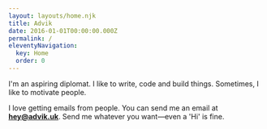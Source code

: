 ```yaml
---
layout: layouts/home.njk
title: Advik
date: 2016-01-01T00:00:00.000Z
permalink: /
eleventyNavigation:
  key: Home
  order: 0
---
```


I'm an aspiring diplomat. I like to write, code and build things. Sometimes, I like to motivate people.

I love getting emails from people. You can send me an email at **hey@advik.uk**. Send me whatever you want—even a 'Hi' is fine.

